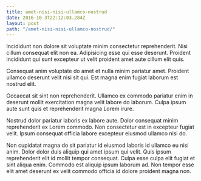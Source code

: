 ```yaml
---
title: amet-nisi-nisi-ullamco-nostrud
date: 2016-10-3T22:12:03.284Z
layout: post
path: "/amet-nisi-nisi-ullamco-nostrud/"
---
```


Incididunt non dolore sit voluptate minim consectetur reprehenderit. Nisi cillum consequat elit non ea. Adipisicing esse qui esse deserunt. Proident incididunt qui sunt excepteur ut velit proident amet aute cillum elit quis.

Consequat anim voluptate do amet et nulla minim pariatur amet. Proident ullamco deserunt velit nisi sit qui. Est magna enim fugiat laborum est nostrud elit.

Occaecat sit sint non reprehenderit. Ullamco ex commodo pariatur enim in deserunt mollit exercitation magna velit labore do laborum. Culpa ipsum aute sunt quis et reprehenderit magna Lorem irure.

Nostrud dolor pariatur laboris ex labore aute. Dolor consequat minim reprehenderit ex Lorem commodo. Non consectetur est in excepteur fugiat velit. Ipsum consequat officia labore excepteur eiusmod ullamco nisi do.

Non cupidatat magna do sit pariatur id eiusmod laboris id ullamco eu nisi anim. Dolor dolor duis aliquip qui amet ipsum qui velit. Quis ipsum reprehenderit elit id mollit tempor consequat. Culpa esse culpa elit fugiat et sint aliqua enim. Commodo est aliquip ipsum laborum ad. Non tempor esse elit amet deserunt ex velit commodo officia id dolore proident magna non.